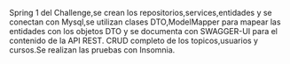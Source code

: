 Spring 1 del Challenge,se crean los repositorios,services,entidades y se conectan con Mysql,se utilizan clases DTO,ModelMapper para mapear las entidades con los objetos DTO y se documenta con SWAGGER-UI para el contenido de la API REST.
CRUD completo de los topicos,usuarios y cursos.Se realizan las pruebas con Insomnia.
